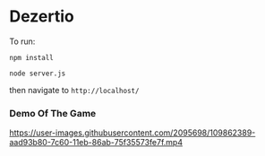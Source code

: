 # Dezertio

To run:

`npm install`

`node server.js`

then navigate to `http://localhost/`

### Demo Of The Game

https://user-images.githubusercontent.com/2095698/109862389-aad93b80-7c60-11eb-86ab-75f35573fe7f.mp4
